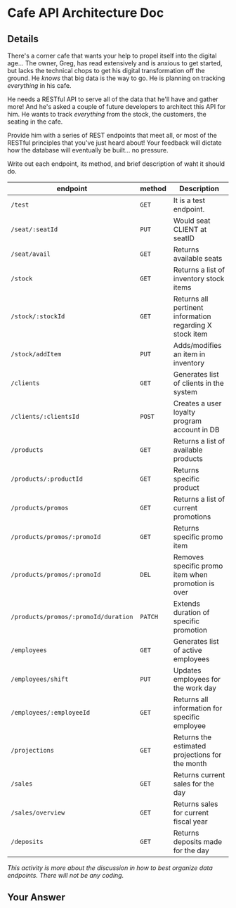 # Cafe API Architecture Doc

## Details

There's a corner cafe that wants your help to propel itself into the digital age... The owner, Greg, has read extensively and is anxious to get started, but lacks the technical chops to get his digital transformation off the ground. He _knows_ that big data is the way to go. He is planning on tracking _everything_ in his cafe.

He needs a RESTful API to serve all of the data that he'll have and gather more! And he's asked a couple of future developers to architect this API for him. He wants to track _everything_ from the stock, the customers, the seating in the cafe.

Provide him with a series of REST endpoints that meet all, or most of the RESTful principles that you've just heard about! Your feedback will dictate how the database will eventually be built... no pressure.

Write out each endpoint, its method, and brief description of waht it should do.

| endpoint                             | method  | Description                                              |
| ------------------------------------ | ------- | -------------------------------------------------------- |
| `/test`                              | `GET`   | It is a test endpoint.                                   |
| `/seat/:seatId`                      | `PUT`   | Would seat CLIENT at seatID                              |
| `/seat/avail`                        | `GET`   | Returns available seats                                  |
| `/stock`                             | `GET`   | Returns a list of inventory stock items                  |
| `/stock/:stockId`                    | `GET`   | Returns all pertinent information regarding X stock item |
| `/stock/addItem`                     | `PUT`   | Adds/modifies an item in inventory                       |
| `/clients`                           | `GET`   | Generates list of clients in the system                  |
| `/clients/:clientsId`                | `POST`  | Creates a user loyalty program account in DB             |
| `/products`                          | `GET`   | Returns a list of available products                     |
| `/products/:productId`               | `GET`   | Returns specific product                                 |
| `/products/promos`                   | `GET`   | Returns a list of current promotions                     |
| `/products/promos/:promoId`          | `GET`   | Returns specific promo item                              |
| `/products/promos/:promoId`          | `DEL`   | Removes specific promo item when promotion is over       |
| `/products/promos/:promoId/duration` | `PATCH` | Extends duration of specific promotion                   |
| `/employees`                         | `GET`   | Generates list of active employees                       |
| `/employees/shift`                   | `PUT`   | Updates employees for the work day                       |
| `/employees/:employeeId`             | `GET`   | Returns all information for specific employee            |
| `/projections`                       | `GET`   | Returns the estimated projections for the month          |
| `/sales`                             | `GET`   | Returns current sales for the day                        |
| `/sales/overview`                    | `GET`   | Returns sales for current fiscal year                    |
| `/deposits`                          | `GET`   | Returns deposits made for the day                        |

_This activity is more about the discussion in how to best organize data endpoints. There will not be any coding._

## Your Answer

